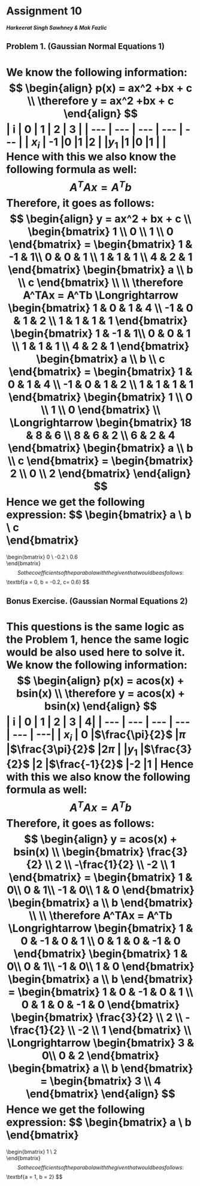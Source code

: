 # Assignment 10
***Harkeerat Singh Sawhney & Mak Fazlic***
## Problem 1. (Gaussian Normal Equations 1)
We know the following information:
$$
\begin{align}
p(x) = ax^2 +bx + c \\
\therefore y = ax^2 +bx + c
\end{align}
$$
| i   | 0   | 1   | 2   | 3   |
| --- | --- | --- | --- | --- |
| $x_i$   | -1     |0     |1     |2     |
|$y_1$     |1     |0     |1     |     |
Hence with this we also know the following formula as well:
$$
A^T A x = A^Tb
$$
Therefore, it goes as follows:
$$
\begin{align}
	y = ax^2 + bx + c \\
	\begin{bmatrix}
		1 \\
		0 \\
		1 \\
		0 	
	\end{bmatrix}
	=
	\begin{bmatrix}
		1 & -1 & 1\\
		0 & 0 & 1 \\
		1 & 1 & 1 \\
		4 & 2 & 1 	
	\end{bmatrix} 
	\begin{bmatrix}
		a \\
		b \\
		c 	
	\end{bmatrix} \\ \\
	\therefore A^TAx = A^Tb \Longrightarrow
	\begin{bmatrix}
		1 & 0 & 1 & 4 \\
		-1 & 0 & 1 & 2 \\
		1 & 1 & 1 & 1
	\end{bmatrix}
	\begin{bmatrix}
		1 & -1 & 1\\
		0 & 0 & 1 \\
		1 & 1 & 1 \\
		4 & 2 & 1 	
	\end{bmatrix} 
	\begin{bmatrix}
		a \\
		b \\
		c 	
	\end{bmatrix}
	= 
	\begin{bmatrix}
		1 & 0 & 1 & 4 \\
		-1 & 0 & 1 & 2 \\
		1 & 1 & 1 & 1
	\end{bmatrix}
	\begin{bmatrix}
		1 \\
		0 \\
		1 \\
		0 	
	\end{bmatrix} \\
	\Longrightarrow
	\begin{bmatrix}
		18 & 8 & 6 \\
		8 & 6 & 2 \\
		6 & 2 & 4
	\end{bmatrix}
	\begin{bmatrix}
		a \\
		b \\
		c 	
	\end{bmatrix}
	=
	\begin{bmatrix}
		2 \\
		0 \\
		2 	
	\end{bmatrix}
\end{align}
$$
Hence we get the following expression:
$$
\begin{bmatrix}
		a \\
		b \\
		c 	
\end{bmatrix}
= 
\begin{bmatrix}
		0 \\
		-0.2 \\
		0.6 	
\end{bmatrix}
$$
So the coefficients of the parabola with the given that would be as follows:
$$
\textbf{a = 0, b = -0.2, c= 0.6}
$$
## Bonus Exercise. (Gaussian Normal Equations 2)
This questions is the same logic as the **Problem 1**, hence the same logic would be also used here to solve it.
We know the following information:
$$
\begin{align}
p(x) = acos(x) + bsin(x) \\
\therefore y = acos(x) + bsin(x)
\end{align}
$$
| i   | 0   | 1   | 2   | 3   | 4|
| --- | --- | --- | --- | --- | ---|
| $x_i$   | 0     |$\frac{\pi}{2}$     |$\pi$     |$\frac{3\pi}{2}$     |$2\pi$ |
|$y_1$     |$\frac{3}{2}$     |2     |$\frac{-1}{2}$     |-2     |1 |
Hence with this we also know the following formula as well:
$$
A^T A x = A^Tb
$$
Therefore, it goes as follows:
$$
\begin{align}
	y = acos(x) + bsin(x) \\
	\begin{bmatrix}
		\frac{3}{2} \\
		2 \\
		-\frac{1}{2} \\
		-2 \\
		1 	
	\end{bmatrix}
	=
	\begin{bmatrix}
		1 & 0\\
		0 & 1\\
		-1 & 0\\
		1 & 0 	
	\end{bmatrix}
	\begin{bmatrix}
		a \\
		b 	
	\end{bmatrix} \\ \\
	\therefore A^TAx = A^Tb \Longrightarrow
	\begin{bmatrix}
		1 & 0 & -1 & 0 & 1 \\
		0 & 1 & 0 & -1 & 0
	\end{bmatrix}
	\begin{bmatrix}
		1 & 0\\
		0 & 1\\
		-1 & 0\\
		1 & 0 	
	\end{bmatrix} 
	\begin{bmatrix}
		a \\
		b	
	\end{bmatrix}
	= 
	\begin{bmatrix}
		1 & 0 & -1 & 0 & 1 \\
		0 & 1 & 0 & -1 & 0
	\end{bmatrix}
	\begin{bmatrix}
		\frac{3}{2} \\
		2 \\
		-\frac{1}{2} \\
		-2 \\
		1 	
	\end{bmatrix} \\
	\Longrightarrow
	\begin{bmatrix}
		3 & 0\\
		0 & 2
	\end{bmatrix}
	\begin{bmatrix}
		a \\
		b	
	\end{bmatrix}
	=
	\begin{bmatrix}
		3 \\
		4 	
	\end{bmatrix}
\end{align}
$$
Hence we get the following expression:
$$
\begin{bmatrix}
		a \\
		b	
\end{bmatrix}
= 
\begin{bmatrix}
		1 \\
		2	
\end{bmatrix}
$$
So the coefficients of the parabola with the given that would be as follows:
$$
\textbf{a = 1, b = 2}
$$